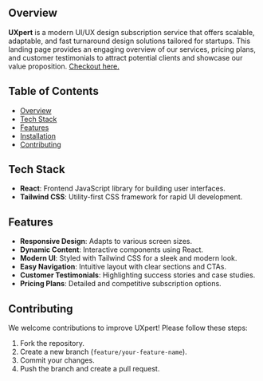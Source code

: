 

## Overview

**UXpert** is a modern UI/UX design subscription service that offers scalable, adaptable, and fast turnaround design solutions tailored for startups. This landing page provides an engaging overview of our services, pricing plans, and customer testimonials to attract potential clients and showcase our value proposition. [Checkout here.](https://uxpert.netlify.app/)

## Table of Contents

- [Overview](#overview)
- [Tech Stack](#tech-stack)
- [Features](#features)
- [Installation](#installation)
- [Contributing](#contributing)


## Tech Stack

- **React**: Frontend JavaScript library for building user interfaces.
- **Tailwind CSS**: Utility-first CSS framework for rapid UI development.

## Features

- **Responsive Design**: Adapts to various screen sizes.
- **Dynamic Content**: Interactive components using React.
- **Modern UI**: Styled with Tailwind CSS for a sleek and modern look.
- **Easy Navigation**: Intuitive layout with clear sections and CTAs.
- **Customer Testimonials**: Highlighting success stories and case studies.
- **Pricing Plans**: Detailed and competitive subscription options.




## Contributing

We welcome contributions to improve UXpert! Please follow these steps:

1. Fork the repository.
2. Create a new branch (`feature/your-feature-name`).
3. Commit your changes.
4. Push the branch and create a pull request.

